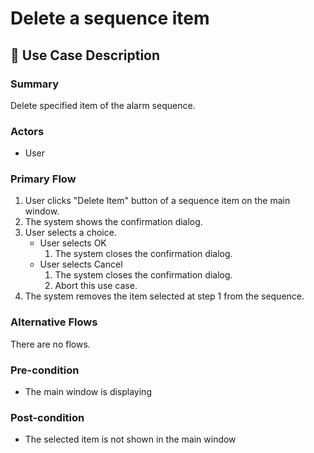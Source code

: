 # Delete a sequence item

## 💬 Use Case Description

### Summary

Delete specified item of the alarm sequence.

### Actors

* User

### Primary Flow

1. User clicks "Delete Item" button of a sequence item on the main window.
2. The system shows the confirmation dialog.
3. User selects a choice.
    * User selects OK
        1. The system closes the confirmation dialog.
    * User selects Cancel
        1. The system closes the confirmation dialog.
        2. Abort this use case.
4. The system removes the item selected at step 1 from the sequence.

### Alternative Flows

There are no flows.

### Pre-condition

* The main window is displaying

### Post-condition

* The selected item is not shown in the main window
